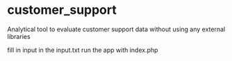 # customer_support

Analytical tool to evaluate customer support data without using any external libraries


fill in input in the input.txt
run the app with index.php

